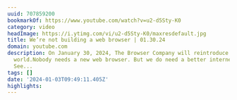 ```yaml
---
uuid: 707859200
bookmarkOf: https://www.youtube.com/watch?v=u2-d5Sty-K0
category: video
headImage: https://i.ytimg.com/vi/u2-d5Sty-K0/maxresdefault.jpg
title: We’re not building a web browser | 01.30.24
domain: youtube.com
description: On January 30, 2024, The Browser Company will reintroduce itself to the
  world.Nobody needs a new web browser. But we do need a better internet. 01.30.24.
  See...
tags: []
date: '2024-01-03T09:49:11.405Z'
highlights: 
---
```




